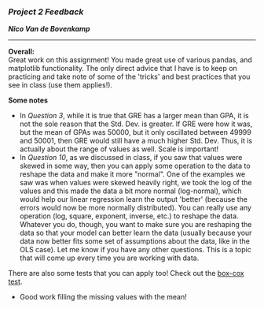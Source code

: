 ### ***Project 2 Feedback***

***Nico Van de Bovenkamp***

***

**Overall:**  
Great work on this assignment! You made great use of various pandas, and matplotlib functionality. The only direct advice that I have is to keep on practicing and take note of some of the 'tricks' and best practices that you see in class (use them applies!).

**Some notes**  
* In *Question 3*, while it is true that GRE has a larger mean than GPA, it is not the sole reason that the Std. Dev. is greater. If GRE were how it was, but the mean of GPAs was 50000, but it only oscillated between 49999 and 50001, then GRE would still have a much higher Std. Dev. Thus, it is actually about the range of values as well. Scale is important!
* In *Question 10*, as we discussed in class, if you saw that values were skewed in some way, then you can apply some operation to the data to reshape the data and make it more "normal". One of the examples we saw was when values were skewed heavily right, we took the log of the values and this made the data a bit more normal (log-normal), which would help our linear regression learn the output 'better' (because the errors would now be more normally distributed). You can really use any operation (log, square, exponent, inverse, etc.) to reshape the data. Whatever you do, though, you want to make sure you are reshaping the data so that your model can better learn the data (usually because your data now better fits some set of assumptions about the data, like in the OLS case). Let me know if you have any other questions. This is a topic that will come up every time you are working with data.

There are also some tests that you can apply too! Check out the [box-cox test](http://www.statisticshowto.com/box-cox-transformation/).

* Good work filling the missing values with the mean!
